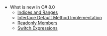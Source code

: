 * Whst is new in C# 8.0
  * [Indices and Ranges](indices-and-ranges.md)
  * [Interface Default Method Implementation](interface-default-method-implementation.md)
  * [Readonly Members](readonly-members.md)
  * [Switch Expressions](switch-expressions.md)
